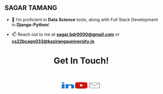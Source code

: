 ## SAGAR TAMANG

- 🌱 I’m proficient in **Data Science** tools, along with Full Stack Development in **Django-Python**!

- 📫 Reach out to me at **sagar.bdr0000@gmail.com** or **cs22bcagn033@kazirangauniversity.in**

<h1 align="center">Get In Touch!</h1>
<br>
<p align="center">
  <a href="https://www.linkedin.com/in/sagar-tmg/">
    <img align="center" src="https://github.com/SAGAR-TAMANG/SAGAR-TAMANG/blob/main/icons/linked-in-alt.svg" alt="LinkedIn" height="20" width="40" />
  </a> 
  <a href="https://www.youtube.com/@sagartamang0000">
    <img align="center" src="https://github.com/SAGAR-TAMANG/SAGAR-TAMANG/blob/main/icons/youtube.svg" alt="LinkedIn" height="30" width="40" />
  </a> 
  <a href="mailto:sagar.bdr0000@gmail.com">
    <img align="center" src="https://github.com/SAGAR-TAMANG/SAGAR-TAMANG/blob/main/icons/mail.svg" alt="Mail" height="30" width="40"  />
  </a>
</p>
